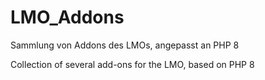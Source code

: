 # LMO_Addons

Sammlung von Addons des LMOs, angepasst an PHP 8

Collection of several add-ons for the LMO, based on PHP 8
